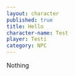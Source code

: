 ```yaml
---
layout: character
published: true
title: Hello
character-name: Test
player: Testi
category: NPC
---
```

Nothing

